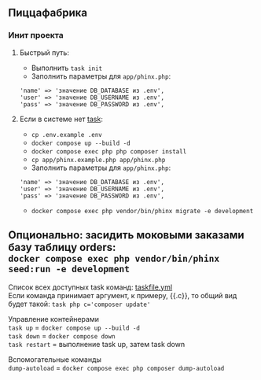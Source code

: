 ## Пиццафабрика

### Инит проекта

1. Быстрый путь:
    - Выполнить `task init`
    - Заполнить параметры для `app/phinx.php`:
   ```
   'name' => 'значение DB_DATABASE из .env',
   'user' => 'значение DB_USERNAME из .env',
   'pass' => 'значение DB_PASSWORD из .env',
   ```

2. Если в системе нет [task](https://taskfile.dev/):
    - `cp .env.example .env`
    - `docker compose up --build -d`
    - `docker compose exec php php composer install`
    - `cp app/phinx.example.php app/phinx.php`
    - Заполнить параметры для `app/phinx.php`:
   ```
   'name' => 'значение DB_DATABASE из .env',
   'user' => 'значение DB_USERNAME из .env',
   'pass' => 'значение DB_PASSWORD из .env',
   ```
    - `docker compose exec php vendor/bin/phinx migrate -e development`

Опционально: засидить моковыми заказами базу таблицу orders:  
`docker compose exec php vendor/bin/phinx seed:run -e development`
---
Список всех доступных task команд: [taskfile.yml](taskfile.yml)  
Если команда принимает аргумент, к примеру, {{.c}}, то общий вид будет такой: `task php c='composer update'`

Управление контейнерами  
`task up` = `docker compose up --build -d`  
`task down` = `docker compose down`  
`task restart` = выполнение task up, затем task down

Вспомогательные команды  
`dump-autoload` = `docker compose exec php composer dump-autoload`

